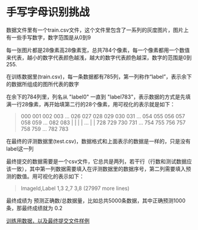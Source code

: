 # 手写字母识别挑战

数据文件里有一个train.csv文件，这个文件里包含了一系列的灰度图片，图片上有一些手写数字，数字范围是从0到9

每一张图片都是28像素高28像素宽，总共784个像素，每一个像素都用一个数值来代表，越小的数字代表颜色越浅，越大的数字代表颜色越深，数字的范围是0到255.

在训练数据里(train.csv)，每一条数据都有785列，第一列称作“label”，表示余下的数据所组成的图所代表的数字

在余下的784列里，列名从 "label0" 一直到 "label783"，表示数据的方式是先填满一行28像素，再开始填第二行的28个像素，用可视化的表示就是如下：

> 000 001 002 003 ... 026 027
> 028 029 030 031 ... 054 055
> 056 057 058 059 ... 082 083
>  |   |   |   |  ...  |   |
> 728 729 730 731 ... 754 755
> 756 757 758 759 ... 782 783 

在最终的评测数据里(test.csv)，数据格式和上面表示的数据是一样的，只是没有label这一列

最终提交的数据需要是一个csv文件，它总共是两列，若干行（行数和测试数据应该一致），其中第一列数据需要填入在评测数据里的数据序号，第二列需要填入预测的数值。用可视化的表示如下：

> ImageId,Label
> 1,3
> 2,7
> 3,8 
> (27997 more lines)

最终成绩为 预测正确数/总数据量，比如总共5000条数据，其中正确预测1000条，那最终成绩就为 0.2

[训练用数据，以及最终提交文件样例](https://pan.baidu.com/s/1qY2FFqO)